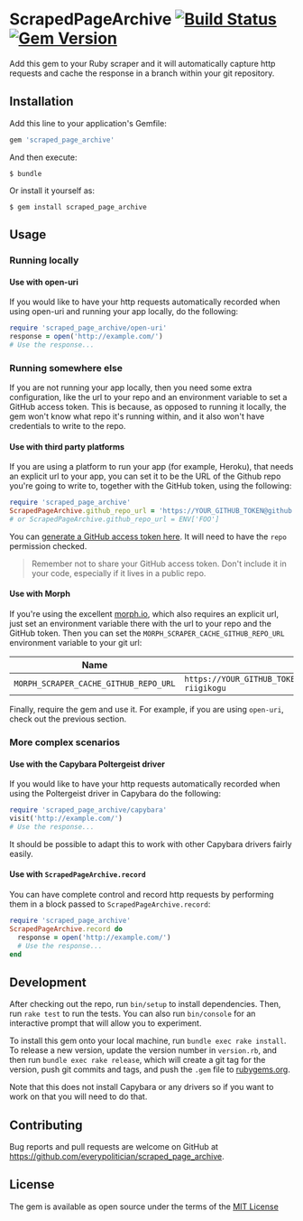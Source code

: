 # ScrapedPageArchive [![Build Status](https://travis-ci.org/everypolitician/scraped_page_archive.svg?branch=master)](https://travis-ci.org/everypolitician/scraped_page_archive) [![Gem Version](https://badge.fury.io/rb/scraped_page_archive.svg)](https://badge.fury.io/rb/scraped_page_archive)

Add this gem to your Ruby scraper and it will automatically capture http requests
and cache the response in a branch within your git repository.

## Installation

Add this line to your application's Gemfile:

```ruby
gem 'scraped_page_archive'
```

And then execute:

    $ bundle

Or install it yourself as:

    $ gem install scraped_page_archive

## Usage

### Running locally

#### Use with open-uri

If you would like to have your http requests automatically recorded when using open-uri and running your app locally, do the following:

```ruby
require 'scraped_page_archive/open-uri'
response = open('http://example.com/')
# Use the response...
```

### Running somewhere else

If you are not running your app locally, then you need some extra configuration, like the url to your repo and an environment variable to set a GitHub access token. This is because, as opposed to running it locally, the gem won't know what repo it's running within, and it also won't have credentials to write to the repo.

#### Use with third party platforms

If you are using a platform to run your app (for example, Heroku), that needs an explicit url to your app, you can set it to be the URL of the Github repo you're going to write to, together with the GitHub token, using the following:

```ruby
require 'scraped_page_archive'
ScrapedPageArchive.github_repo_url = 'https://YOUR_GITHUB_TOKEN@github.com/tmtmtmtm/estonia-riigikogu'
# or ScrapedPageArchive.github_repo_url = ENV['FOO']
```

You can [generate a GitHub access token here](https://github.com/settings/tokens). It will  need to have the `repo` permission checked.

> Remember not to share your GitHub access token. Don't include it in your code, especially if it lives in a public repo.


#### Use with Morph

If you're using the excellent [morph.io](https://morph.io), which also requires an explicit url, just set an environment variable there with the url to your repo and the GitHub token. Then you can set the `MORPH_SCRAPER_CACHE_GITHUB_REPO_URL` environment variable to your git url:

| Name                                  | Value                                                           |
|---------------------------------------|-----------------------------------------------------------------|
| `MORPH_SCRAPER_CACHE_GITHUB_REPO_URL` | `https://YOUR_GITHUB_TOKEN@github.com/tmtmtmtm/estonia-riigikogu` |

Finally, require the gem and use it. For example, if you are using `open-uri`, check out the previous section.


### More complex scenarios

#### Use with the Capybara Poltergeist driver

If you would like to have your http requests automatically recorded when using the Poltergeist driver in Capybara do the following:

```ruby
require 'scraped_page_archive/capybara'
visit('http://example.com/')
# Use the response...
```

It should be possible to adapt this to work with other Capybara drivers
fairly easily.

#### Use with `ScrapedPageArchive.record`

You can have complete control and record http requests by performing them in a block passed to `ScrapedPageArchive.record`:

```ruby
require 'scraped_page_archive'
ScrapedPageArchive.record do
  response = open('http://example.com/')
  # Use the response...
end
```

## Development

After checking out the repo, run `bin/setup` to install dependencies. Then, run `rake test` to run the tests. You can also run `bin/console` for an interactive prompt that will allow you to experiment.

To install this gem onto your local machine, run `bundle exec rake install`. To release a new version, update the version number in `version.rb`, and then run `bundle exec rake release`, which will create a git tag for the version, push git commits and tags, and push the `.gem` file to [rubygems.org](https://rubygems.org).

Note that this does not install Capybara or any drivers so if you want
to work on that you will need to do that.

## Contributing

Bug reports and pull requests are welcome on GitHub at https://github.com/everypolitician/scraped_page_archive.

## License

The gem is available as open source under the terms of the [MIT License](http://opensource.org/licenses/MIT)
